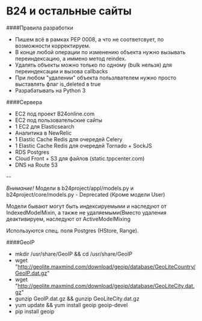 B24 и остальные сайты
===

####Правила разработки
 + Пишем всё в рамках PEP 0008, а что не соответсвует, по возможности корректируем.
 + В конце любой операции по изменению объекта нужно вызывать переиндексацию, а иммено метод reindex.
 + Удалять объекты можно только по одному (bulk нельзя) для переиндексации и вызова callbacks
 + При любом "удалении" объекта пользлвателем нужно просто выставлять флаг is_deleted в true
 + Разрабатывать на Python 3


####Сервера

 + EC2 под проект B24online.com
 + EC2 под пользовательские сайты
 + 1 EC2 для Elasticsearch
 + Аналитика в NewRelic
 + 1 Elastic Cache Redis для очередей Celery
 + 1 Elastic Cache Redis для очередей Tornado + SockJS
 + RDS Postgres
 + Cloud Front + S3 для файлов (static.tppcenter.com)
 + DNS на Route 53

--

*Внимание!* Модели в b24project/appl/models.py и b24project/core/models.py - Deprecated (Кроме модели User)

Модели бывают могут быть индексируемыми и наследуют от IndexedModelMixin,
а также не удаляемыми(Вместо удаления деактивируем, наследуют от ActiveModelMixing

Используются спец. поля Postgres (HStore, Range).

####GeoIP

 + mkdir /usr/share/GeoIP && cd /usr/share/GeoIP
 + wget "http://geolite.maxmind.com/download/geoip/database/GeoLiteCountry/GeoIP.dat.gz"
 + wget "http://geolite.maxmind.com/download/geoip/database/GeoLiteCity.dat.gz"
 + gunzip GeoIP.dat.gz && gunzip GeoLiteCity.dat.gz
 + yum update && yum install geoip geoip-devel
 + pip install geoip

